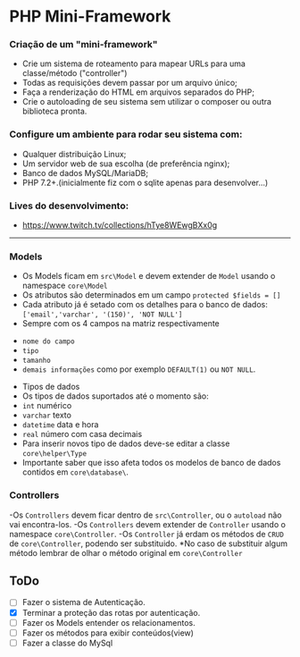 # PHP Mini-Framework

### Criação de um "mini-framework"

- Crie um sistema de roteamento para mapear URLs para uma classe/método ("controller")
- Todas as requisições devem passar por um arquivo único;
- Faça a renderização do HTML em arquivos separados do PHP;
- Crie o autoloading de seu sistema sem utilizar o composer ou outra biblioteca pronta.


### Configure um ambiente para rodar seu sistema com:
- Qualquer distribuição Linux;
- Um servidor web de sua escolha (de preferência nginx);
- Banco de dados MySQL/MariaDB;
- PHP 7.2+.(inicialmente fiz com o sqlite apenas para desenvolver...)

### Lives do desenvolvimento:

- https://www.twitch.tv/collections/hTye8WEwgBXx0g

----

### Models    
- Os Models ficam em `src\Model` e devem extender de `Model` usando o namespace `core\Model`
- Os atributos são determinados em um campo `protected $fields = []`
- Cada atributo já é setado com os detalhes para o banco de dados:
    ```['email','varchar', '(150)', 'NOT NULL']```
- Sempre com os 4 campos na matriz respectivamente
* ``` nome do campo ```
* ``` tipo ``` 
* ``` tamanho ```
* ``` demais informações ``` como por exemplo ``` DEFAULT(1) ``` ou ``` NOT NULL ```.
- Tipos de dados
- Os tipos de dados suportados até o momento são:
- ```int``` numérico
- ```varchar``` texto
- ```datetime``` data e hora
- ```real``` número com casa decimais
- Para inserir novos tipo de dados deve-se editar a classe ```core\helper\Type``` 
- Importante saber que isso afeta todos os modelos de banco de dados contidos em ```core\database\```.

### Controllers
-Os `Controllers` devem ficar dentro de `src\Controller`, ou o `autoload` não vai encontra-los.
-Os `Controllers` devem extender de `Controller` usando o namespace `core\Controller`.
-Os `Controller` já erdam os métodos de `CRUD` de `core\Controller`, podendo ser substituido.
    *No caso de substituir algum método lembrar de olhar o método original em `core\Controller` 

## ToDo
- [ ] Fazer o sistema de Autenticação.
- [x] Terminar a proteção das rotas por autenticação.
- [ ] Fazer os Models entender os relacionamentos.
- [ ] Fazer os métodos para exibir conteúdos(view)
- [ ] Fazer a classe do MySql